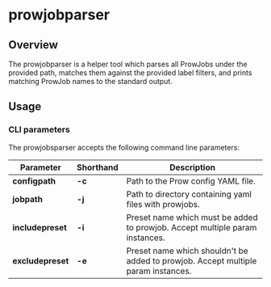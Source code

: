 # prowjobparser

## Overview

The prowjobparser is a helper tool which parses all ProwJobs under the provided path, matches them against the provided label filters, and prints matching ProwJob names to the standard output.

## Usage

### CLI parameters

The prowjobsparser accepts the following command line parameters:

|Parameter | Shorthand | Description |
|-----------|-----------|------------|
| **configpath** | **-c** | Path to the Prow config YAML file. |
| **jobpath** | **-j** | Path to directory containing yaml files with prowjobs. |
| **includepreset** | **-i** | Preset name which must be added to prowjob. Accept multiple param instances. | 
| **excludepreset** | **-e** | Preset name which shouldn't be added to prowjob. Accept multiple param instances. | 
